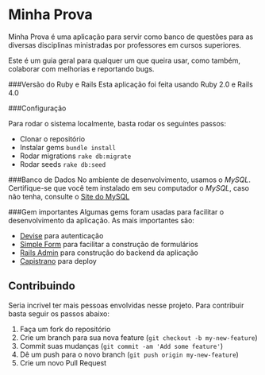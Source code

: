 Minha Prova
===========

Minha Prova é uma aplicação para servir como banco de questões para as 
diversas disciplinas ministradas por professores em cursos superiores.

Este é um guia geral para qualquer um que queira usar, como também, colaborar
com melhorias e reportando bugs.

###Versão do Ruby e Rails
Esta aplicação foi feita usando Ruby 2.0 e Rails 4.0

###Configuração

Para rodar o sistema localmente, basta rodar os seguintes passos:

  - Clonar o repositório
  - Instalar gems ``` bundle install ```
  - Rodar migrations ``` rake db:migrate ```
  - Rodar seeds ``` rake db:seed ```

###Banco de Dados
No ambiente de desenvolvimento, usamos o *MySQL*. Certifique-se que você tem instalado em seu computador o *MySQL*, caso não tenha, consulte o [Site do MySQL]

###Gem importantes
Algumas gems foram usadas para facilitar o desenvolvimento da aplicação. As mais importantes são:

* [Devise] para autenticação
* [Simple Form] para facilitar a construção de formulários
* [Rails Admin] para construção do backend da aplicação
* [Capistrano] para deploy

## Contribuindo
Seria incrivel ter mais pessoas envolvidas nesse projeto. Para contribuir basta
seguir os passos abaixo:

1. Faça um fork do repositório
2. Crie um branch para sua nova feature (`git checkout -b my-new-feature`)
3. Commit suas mudanças (`git commit -am 'Add some feature'`)
4. Dê um push para o novo branch (`git push origin my-new-feature`)
5. Crie um novo Pull Request


[Site do MySQL]:http://dev.mysql.com/downloads
[Devise]:https://github.com/plataformatec/devise
[Simple Form]:https://github.com/plataformatec/simple_form
[Rails Admin]:https://github.com/sferik/rails_admin
[Capistrano]:https://github.com/capistrano/capistrano
